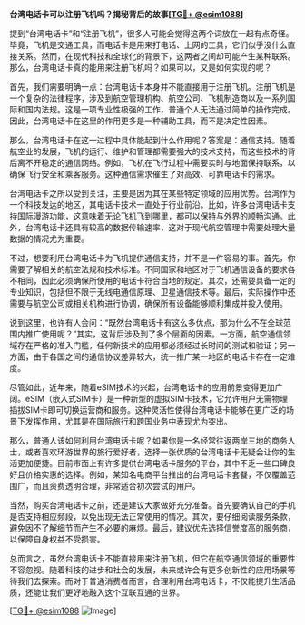 **台湾电话卡可以注册飞机吗？揭秘背后的故事[[TG💪+ @esim1088](https://t.me/s/esim1088)]**

提到“台湾电话卡”和“注册飞机”，很多人可能会觉得这两个词放在一起有点奇怪。毕竟，飞机是交通工具，而电话卡是用来打电话、上网的工具，它们似乎没什么直接关系。然而，在现代科技和全球化的背景下，这两者之间却可能产生某种联系。那么，台湾电话卡真的能用来注册飞机吗？如果可以，又是如何实现的呢？

首先，我们需要明确一点：台湾电话卡本身并不能直接用于注册飞机。注册飞机是一个复杂的法律程序，涉及到航空管理机构、航空公司、飞机制造商以及一系列国际和国内法规。这是一项专业性极强的工作，普通个人无法通过简单的操作完成。因此，台湾电话卡在这里的作用更多是一种辅助工具，而不是决定性因素。

那么，台湾电话卡在这一过程中具体能起到什么作用呢？答案是：通信支持。随着航空业的发展，飞机的运行、维护和管理都需要强大的技术支持，而这些技术的背后离不开稳定的通信网络。例如，飞机在飞行过程中需要实时与地面保持联系，以确保飞行安全和乘客服务。这种通信需求催生了对高效、可靠电话卡的需求。

台湾电话卡之所以受到关注，主要是因为其在某些特定领域的应用优势。台湾作为一个科技发达的地区，其电话卡技术一直处于行业前沿。比如，许多台湾电话卡支持国际漫游功能，这意味着无论飞机飞到哪里，都可以保持与外界的顺畅沟通。此外，台湾电话卡还具有较高的数据传输速率，这对于现代航空管理中需要处理大量数据的情况尤为重要。

不过，想要利用台湾电话卡为飞机提供通信支持，并不是一件容易的事。首先，你需要了解相关的航空法规和技术标准。不同国家和地区对于飞机通信设备的要求各不相同，因此必须确保所使用的电话卡符合当地的规定。其次，还需要具备一定的专业知识，包括但不限于无线电通信原理、卫星通信技术等。最后，实际操作中还需要与航空公司或相关机构进行协调，确保所有设备能够顺利集成并投入使用。

说到这里，也许有人会问：“既然台湾电话卡有这么多优点，那为什么不在全球范围内推广使用呢？”其实，这背后涉及到了多个层面的因素。一方面，航空通信领域存在严格的准入门槛，任何新技术的应用都必须经过长时间的测试和验证；另一方面，由于各国之间的通信协议差异较大，统一推广某一地区的电话卡存在一定难度。

尽管如此，近年来，随着eSIM技术的兴起，台湾电话卡的应用前景变得更加广阔。eSIM（嵌入式SIM卡）是一种新型的虚拟SIM卡技术，它允许用户无需物理插拔SIM卡即可切换运营商和服务。这种灵活性使得台湾电话卡能够在更广泛的场景下发挥作用，尤其是在国际旅行和跨国业务中表现尤为突出。

那么，普通人该如何利用台湾电话卡呢？如果你是一名经常往返两岸三地的商务人士，或者喜欢环游世界的旅行爱好者，选择一张优质的台湾电话卡无疑会让你的生活更加便捷。目前市面上有许多提供台湾电话卡服务的平台，其中不乏一些口碑良好且价格实惠的选择。例如，某知名电商平台推出的台湾电话卡套餐，不仅覆盖范围广，而且资费透明合理，非常适合初次尝试的用户。

当然，购买台湾电话卡之前，还是建议大家做好充分准备。首先要确认自己的手机是否支持相应频段，以免出现无法正常使用的情况。其次，要仔细阅读服务条款，避免因不了解细节而产生不必要的麻烦。最后，建议优先选择信誉度高的服务商，以保障自身权益不受损害。

总而言之，虽然台湾电话卡不能直接用来注册飞机，但它在航空通信领域的重要性不容忽视。随着科技的进步和社会的发展，未来或许会有更多创新性的应用场景等待我们去探索。而对于普通消费者而言，合理利用台湾电话卡，不仅能提升生活品质，还能让我们更好地融入这个互联互通的世界。

[[TG💪+ @esim1088](https://t.me/s/esim1088) ![Image](https://i.postimg.cc/4NQfJmqS/Snipaste-2025-05-13-00-14-12.png)]